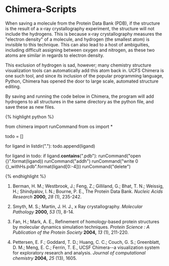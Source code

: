 # Chimera-Scripts
When saving a molecule from the Protein Data Bank (PDB), if the structure is the result of a x-ray crystallography experiment, the structure will not include the hydrogens. This is because x-ray crystallography measures the &quot;electron density&quot; of a molecule, and hydrogen (the smallest atom) is invisible to this technique. This can also lead to a host of ambiguities, including difficult assigning between oxygen and nitrogen, as these two atoms are similar in regards to electron density.

This exclusion of hydrogen is sad, however; many chemistry structure visualization tools can automatically add this atom back in. UCFS Chimera is one such tool, and since its inclusion of the popular programming language, Python, Chimera has opened the door to large scale, automated structure editing.

By saving and running the code below in Chimera, the program will add hydrogens to all structures in the same directory as the python file, and save these as new files.

{% highlight python %}

from chimera import runCommand
from os import *

todo = []

for ligand in listdir("."):
    todo.append(ligand)


for ligand in todo:
    if ligand.__contains__(".pdb"):
        runCommand("open {}".format(ligand))
        runCommand("addh")
        runCommand("write 0 {}_withHs.pdb".format(ligand[0:-4]))
        runCommand("delete")

{% endhighlight %}

1. Berman, H. M.; Westbrook, J.; Feng, Z.; Gilliland, G.; Bhat, T. N.; Weissig, H.; Shindyalov, I. N.; Bourne, P. E., The Protein Data Bank. _Nucleic Acids Research_ **2000,** _28_ (1), 235-242.

2. Smyth, M. S.; Martin, J. H. J., x Ray crystallography. _Molecular Pathology_ **2000,** _53_ (1), 8-14.

3. Fan, H.; Mark, A. E., Refinement of homology-based protein structures by molecular dynamics simulation techniques. _Protein Science : A Publication of the Protein Society_ **2004,** _13_ (1), 211-220.

4. Pettersen, E. F.; Goddard, T. D.; Huang, C. C.; Couch, G. S.; Greenblatt, D. M.; Meng, E. C.; Ferrin, T. E., UCSF Chimera--a visualization system for exploratory research and analysis. _Journal of computational chemistry_ **2004,** _25_ (13), 1605.
